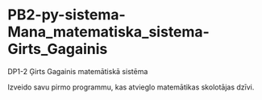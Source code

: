 # PB2-py-sistema-Mana_matematiska_sistema-Girts_Gagainis
DP1-2 Ģirts Gagainis matemātiskā sistēma


Izveido savu pirmo programmu, kas atvieglo matemātikas skolotājas dzīvi.
